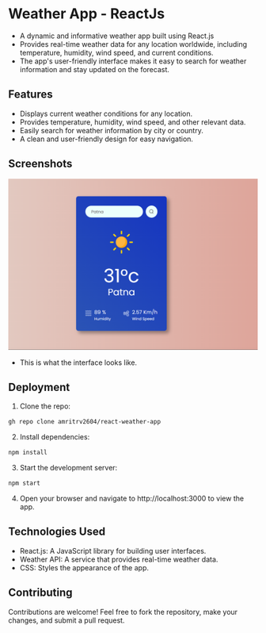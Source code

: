 # Weather App - ReactJs

- A dynamic and informative weather app built using React.js
- Provides real-time weather data for any location worldwide, including temperature, humidity, wind speed, and current conditions.
- The app's user-friendly interface makes it easy to search for weather information and stay updated on the forecast.


## Features

- Displays current weather conditions for any location.
- Provides temperature, humidity, wind speed, and other relevant data.
- Easily search for weather information by city or country.
- A clean and user-friendly design for easy navigation.

## Screenshots

![Weather App](https://github.com/amritrv2604/react-weather-app/blob/main/src/assets/projectImg.png?raw=true)
- This is what the interface looks like.


## Deployment

1. Clone the repo:
```bash
gh repo clone amritrv2604/react-weather-app
```

2. Install dependencies:
```bash
npm install
```

3. Start the development server:
```bash
npm start
```

4. Open your browser and navigate to http://localhost:3000 to view the app.


## Technologies Used

- React.js: A JavaScript library for building user interfaces.
- Weather API: A service that provides real-time weather data.
- CSS: Styles the appearance of the app.

## Contributing

Contributions are welcome! Feel free to fork the repository, make your changes, and submit a pull request.
